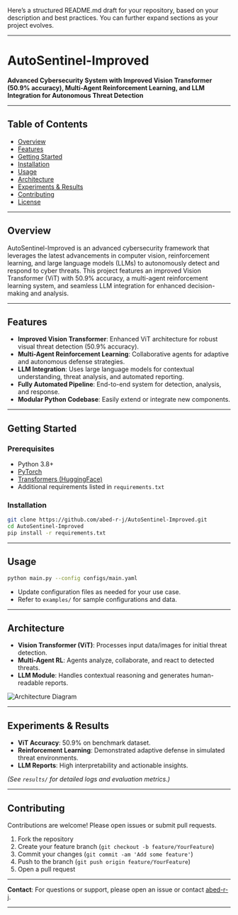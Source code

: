 Here’s a structured README.md draft for your repository, based on your description and best practices. You can further expand sections as your project evolves.

---

# AutoSentinel-Improved

**Advanced Cybersecurity System with Improved Vision Transformer (50.9% accuracy), Multi-Agent Reinforcement Learning, and LLM Integration for Autonomous Threat Detection**

---

## Table of Contents

- [Overview](#overview)
- [Features](#features)
- [Getting Started](#getting-started)
- [Installation](#installation)
- [Usage](#usage)
- [Architecture](#architecture)
- [Experiments & Results](#experiments--results)
- [Contributing](#contributing)
- [License](#license)

---

## Overview

AutoSentinel-Improved is an advanced cybersecurity framework that leverages the latest advancements in computer vision, reinforcement learning, and large language models (LLMs) to autonomously detect and respond to cyber threats. This project features an improved Vision Transformer (ViT) with 50.9% accuracy, a multi-agent reinforcement learning system, and seamless LLM integration for enhanced decision-making and analysis.

---

## Features

- **Improved Vision Transformer**: Enhanced ViT architecture for robust visual threat detection (50.9% accuracy).
- **Multi-Agent Reinforcement Learning**: Collaborative agents for adaptive and autonomous defense strategies.
- **LLM Integration**: Uses large language models for contextual understanding, threat analysis, and automated reporting.
- **Fully Automated Pipeline**: End-to-end system for detection, analysis, and response.
- **Modular Python Codebase**: Easily extend or integrate new components.

---

## Getting Started

### Prerequisites

- Python 3.8+
- [PyTorch](https://pytorch.org/)
- [Transformers (HuggingFace)](https://huggingface.co/transformers/)
- Additional requirements listed in `requirements.txt`

### Installation

```bash
git clone https://github.com/abed-r-j/AutoSentinel-Improved.git
cd AutoSentinel-Improved
pip install -r requirements.txt
```

---

## Usage

```bash
python main.py --config configs/main.yaml
```

- Update configuration files as needed for your use case.
- Refer to `examples/` for sample configurations and data.

---

## Architecture

- **Vision Transformer (ViT)**: Processes input data/images for initial threat detection.
- **Multi-Agent RL**: Agents analyze, collaborate, and react to detected threats.
- **LLM Module**: Handles contextual reasoning and generates human-readable reports.

![Architecture Diagram](docs/architecture.png) <!-- Add your diagram if available -->

---

## Experiments & Results

- **ViT Accuracy**: 50.9% on benchmark dataset.
- **Reinforcement Learning**: Demonstrated adaptive defense in simulated threat environments.
- **LLM Reports**: High interpretability and actionable insights.

*(See `results/` for detailed logs and evaluation metrics.)*

---

## Contributing

Contributions are welcome! Please open issues or submit pull requests.

1. Fork the repository
2. Create your feature branch (`git checkout -b feature/YourFeature`)
3. Commit your changes (`git commit -am 'Add some feature'`)
4. Push to the branch (`git push origin feature/YourFeature`)
5. Open a pull request

---

**Contact**: For questions or support, please open an issue or contact [abed-r-j](https://github.com/abed-r-j).

---
